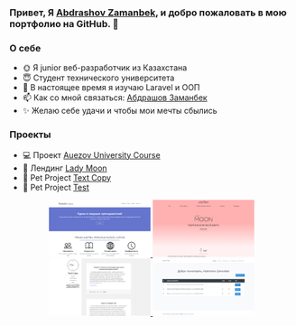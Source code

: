 
### Привет, Я **[Abdrashov Zamanbek](https://abdrashov.github.io)**, и добро пожаловать в мою портфолио на GitHub. 👋


### О себе
- 🌞 Я junior веб-разработчик из Казахстана
- 😇 Cтудент технического университета
- 🌱 В настоящее время я изучаю Laravel и ООП
- 📫 Как со мной связаться: [Абдрашов Заманбек](https://abdrashov.github.io)
- ✨ Желаю себе удачи и чтобы мои мечты сбылись

### Проекты
- 💻 Проект [Auezov University Course](http://courses.shymhub.ru/)
- 📜 Лендинг [Lady Moon](https://lady-moon.github.io/)
- 🐙 Pet Project [Text Copy](https://textcopy.shymhub.ru/)
- 🐘 Pet Project [Test](http://test.shymhub.ru/)


<p align="center">
	<a href="http://courses.shymhub.ru/">
		<img src="auezov.png" width="180" alt="Auezov course">
	</a>
	<a href="https://lady-moon.github.io/">
		<img src="lady.png" width="180" alt="Lady Moon">
	</a>
	<a href="https://textcopy.shymhub.ru/">
		<img src="text.png" width="180" alt="Text Copy">
	</a>
	<a href="http://test.shymhub.ru/">
		<img src="test.png" width="180" alt="Test">
	</a>
</p>

<!-- 
- 🌱 I’m currently learning API and OOP
- 💬 Ask me about anything [here](https://github.com/abdrashov/abdrashov/issues)
- 📫 How to reach me: [Abdrashov Zamanbek](https://abdrashov.github.io)
- ☘ I like silence
- ☕️ I drink tea 
-->


<!--
	- ✨
	- 🔭 I’m currently working on ...
	- 🌱 I’m currently learning ...
	- 👯 I’m looking to collaborate on ...
	- 🤔 I’m looking for help with ...
	- 💬 Ask me about ...
	- 📫 How to reach me: ...
	- 😄 Pronouns: ...
	- ⚡ Fun fact: ...
-->
